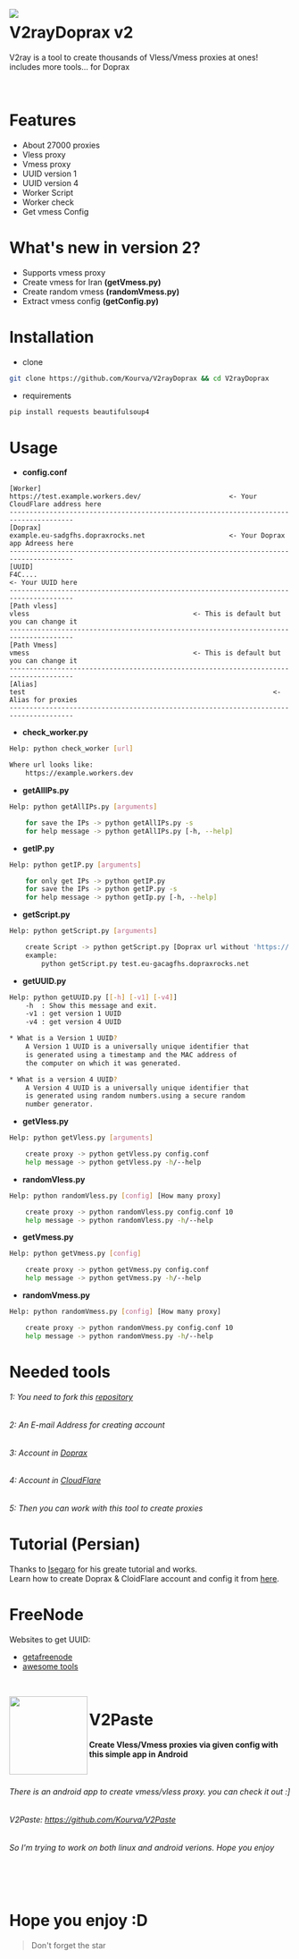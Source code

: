 <p>
    <img align="left" src="https://i0.wp.com/img.aapks.com/imgs/c/9/5/c95d7d8f2388afd94a20fd5004105246_icon.png?w=140">
    <h1> V2rayDoprax v2 </h1>
    <p> V2ray is a tool to create thousands of Vless/Vmess proxies at ones! includes more tools... for Doprax </p>
</p>
<br>

# Features
+ About 27000 proxies
+ Vless proxy
+ Vmess proxy
+ UUID version 1 
+ UUID version 4
+ Worker Script
+ Worker check
+ Get vmess Config

# What's new in version 2?
+ Supports vmess proxy
+ Create vmess for Iran **(getVmess.py)**
+ Create random vmess **(randomVmess.py)**
+ Extract vmess config **(getConfig.py)**

# Installation
+ clone
```bash
git clone https://github.com/Kourva/V2rayDoprax && cd V2rayDoprax 
```
+ requirements
```bash
pip install requests beautifulsoup4
```

# Usage
+ **config.conf**
```config
[Worker]
https://test.example.workers.dev/                      <- Your CloudFlare address here
--------------------------------------------------------------------------------------
[Doprax]
example.eu-sadgfhs.dopraxrocks.net                     <- Your Doprax app Adreess here
--------------------------------------------------------------------------------------
[UUID]
F4C....                                                              <- Your UUID here
--------------------------------------------------------------------------------------
[Path vless]
vless                                         <- This is default but you can change it
--------------------------------------------------------------------------------------
[Path Vmess]
vmess                                         <- This is default but you can change it
--------------------------------------------------------------------------------------
[Alias]
test                                                              <- Alias for proxies
--------------------------------------------------------------------------------------
```
+ **check_worker.py**
```bash
Help: python check_worker [url]

Where url looks like:
    https://example.workers.dev
```
+ **getAllIPs.py**
```bash
Help: python getAllIPs.py [arguments]

    for save the IPs -> python getAllIPs.py -s
    for help message -> python getAllIPs.py [-h, --help]
```
+ **getIP.py**
```bash
Help: python getIP.py [arguments]

    for only get IPs -> python getIP.py
    for save the IPs -> python getIP.py -s
    for help message -> python getIp.py [-h, --help] 
 ```
 + **getScript.py**
```bash
Help: python getScript.py [arguments]

    create Script -> python getScript.py [Doprax url without 'https://' and '/' at the end]
    example: 
        python getScript.py test.eu-gacagfhs.dopraxrocks.net
```
+ **getUUID.py**
```bash
Help: python getUUID.py [[-h] [-v1] [-v4]]
    -h  : Show this message and exit.
    -v1 : get version 1 UUID
    -v4 : get version 4 UUID

* What is a Version 1 UUID?
    A Version 1 UUID is a universally unique identifier that 
    is generated using a timestamp and the MAC address of 
    the computer on which it was generated.

* What is a version 4 UUID?
    A Version 4 UUID is a universally unique identifier that 
    is generated using random numbers.using a secure random 
    number generator.
```
+ **getVless.py**
```bash
Help: python getVless.py [arguments]

    create proxy -> python getVless.py config.conf
    help message -> python getVless.py -h/--help
```
+ **randomVless.py**
```bash
Help: python randomVless.py [config] [How many proxy]

    create proxy -> python randomVless.py config.conf 10
    help message -> python randomVless.py -h/--help 
```
+ **getVmess.py**
```bash
Help: python getVmess.py [config]

    create proxy -> python getVmess.py config.conf
    help message -> python getVmess.py -h/--help 
```
+ **randomVmess.py**
```bash
Help: python randomVmess.py [config] [How many proxy]

    create proxy -> python randomVmess.py config.conf 10
    help message -> python randomVmess.py -h/--help 
```

# Needed tools
###### 1:  You need to fork this [repository](https://github.com/Kourva/V2ray-for-Doprax)
###### 2:  An E-mail Address for creating account
###### 3:  Account in [Doprax](https://www.doprax.com/)
###### 4:  Account in [CloudFlare](https://cloudflare.com)
###### 5:  Then you can work with this tool to create proxies 

# Tutorial (Persian)
Thanks to [Isegaro](https://twitter.com/iSegaro) for his greate tutorial and works.<br>
Learn how to create Doprax & CloidFlare account and config it from [here](https://telegra.ph/Free-Hetzner-V2ray-with-iSegaro-01-30).

# FreeNode
Websites to get UUID:
+ [getafreenode](https://getafreenode.com)
+ [awesome tools](https://www.v2fly.org/en_US/awesome/tools.html)
<br>

<p>
    <img align="left" src="https://user-images.githubusercontent.com/118578799/219364816-7bb81cac-2cb5-4e52-bbc7-9bf907d016b1.png" width=140 height=140 />
    <h1> V2Paste </h1>
    <p><b> Create Vless/Vmess proxies via given config with this simple app in Android </b></p>
</p>
<br>

###### There is an android app to create vmess/vless proxy. you can check it out :] 
###### V2Paste: https://github.com/Kourva/V2Paste
###### So I'm trying to work on both linux and android verions. Hope you enjoy

<br><br>
# Hope you enjoy :D
> Don't forget the star
